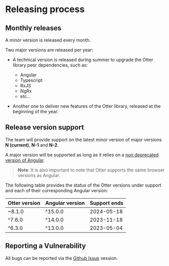# Releasing process

## Monthly releases

A minor version is released every month.

Two major versions are released per year:

- A technical version is released during summer to upgrade the Otter library peer dependencies, such as:
  - Angular
  - Typescript
  - RxJS
  - NgRx
  - etc...

- Another one to deliver new features of the Otter library, released at the beginning of the year.

## Release version support

The team will provide support on the latest minor version of major versions __N (current)__, __N-1__ and __N-2__.

A major version will be supported as long as it relies on a [non deprecated version of Angular](https://angular.io/guide/releases#support-policy-and-schedule).

> __Note__: It is also important to note that Otter supports the same browser versions as Angular.

The following table provides the status of the Otter versions under support and each of their corresponding Angular version:

| Otter version | Angular version | Support ends |
|---------------|-----------------|--------------|
| ~8.1.0        | ^15.0.0         | 2024-05-18   |
| ^7.6.0        | ^14.0.0         | 2023-11-18   |
| ^6.3.0        | ^13.0.0         | 2023-05-04   |

## Reporting a Vulnerability

All bugs can be reported via the [Github Issue](https://github.com/AmadeusITGroup/otter/issues) session.
